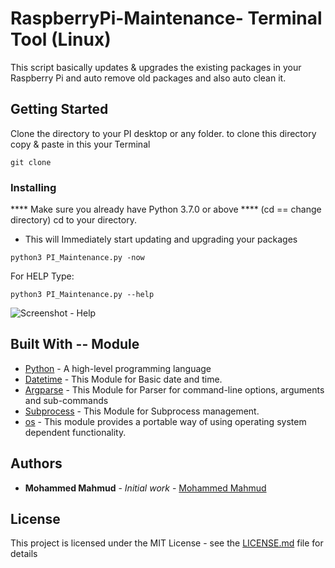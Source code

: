 # RaspberryPi-Maintenance- Terminal Tool (Linux)

This script basically updates & upgrades the existing packages in your Raspberry Pi and auto remove old packages and also auto clean it.

## Getting Started
Clone the directory to your PI desktop or any folder.
to clone this directory copy & paste in this your Terminal
```
git clone
```

### Installing
**** Make sure you already have Python 3.7.0 or above **** 
(cd == change directory)
cd to your directory.

* This will Immediately start updating and upgrading your packages
```
python3 PI_Maintenance.py -now
```

For HELP Type:
```
python3 PI_Maintenance.py --help
```
![Screenshot - Help](help.png)

## Built With -- Module

* [Python](https://www.python.org) - A high-level programming language
* [Datetime](https://docs.python.org/3.7/library/datetime.html) - This Module for Basic date and time.
* [Argparse](https://docs.python.org/3/library/argparse.html) - This Module for Parser for command-line options, arguments and sub-commands
* [Subprocess](https://docs.python.org/3/library/subprocess.html) - This Module for Subprocess management.
* [os](https://docs.python.org/3/library/os.html) - This module provides a portable way of using operating system dependent functionality.


## Authors

* **Mohammed Mahmud** - *Initial work* - [Mohammed Mahmud](https://github.com/MohammedMahmud)

## License

This project is licensed under the MIT License - see the [LICENSE.md](LICENSE.md) file for details
